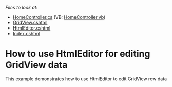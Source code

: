 <!-- default file list -->
*Files to look at*:

* [HomeController.cs](./CS/DevExpressMvcApplication1/Controllers/HomeController.cs) (VB: [HomeController.vb](./VB/DevExpressMvcApplication1/Controllers/HomeController.vb))
* [GridView.cshtml](./CS/DevExpressMvcApplication1/Views/Home/GridView.cshtml)
* [HtmlEditor.cshtml](./CS/DevExpressMvcApplication1/Views/Home/HtmlEditor.cshtml)
* [Index.cshtml](./CS/DevExpressMvcApplication1/Views/Home/Index.cshtml)
<!-- default file list end -->
# How to use HtmlEditor for editing GridView data


<p>This example demonstrates how to use HtmlEditor to edit GridView row data</p>

<br/>


